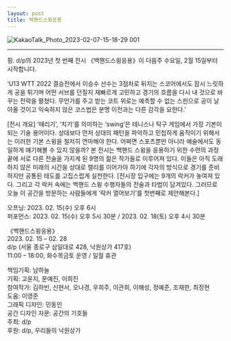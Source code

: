 ```yaml
---
layout: post
title: 백핸드스윙응용
---
```


![KakaoTalk_Photo_2023-02-07-15-18-29 001](https://user-images.githubusercontent.com/81041256/217807346-2695642b-d58d-4f94-bc5a-1a5238b5fd81.png)

***

핑.
d/p의 2023년 첫 번째 전시 《백핸드스윙응용》이 다음주 수요일, 2월 15일부터 시작합니다.
<br/>

‘U13 WTT 2022 결승전에서 이승수 선수는 3점차로 뒤지는 스코어에서도 잠시 느릿하게 공을 튀기며 어떤 서브를 던질지 재빠르게 고민하고 경기의 흐름을 다시 내 것으로 바꾸는 전략을 펼쳤다. 무언가를 주고 받는 코트 위로는 예측할 수 없는 스핀으로 공이 날아올 것이고 익숙하지 않은 코스법은 분명 이전과는 다른 감각을 요한다.’
<br/>

[전시 개요]
‘때리기’, ‘치기’를 의미하는 ‘swing’은 테니스나 탁구 게임에서 가장 기본이 되는 기술 용어이다. 상대보다 먼저 상대의 패턴을 파악하고 민첩하게 움직이기 위해서는 이러한 기본 스윙을 철저히 연마해야 한다. 어쩌면 스포츠뿐만 아니라 예술에서도 동일하게 얘기해볼 수 있지 않을까? 본 전시는 백핸드 스윙을 응용하기 위한 수련의 과정 끝에 서로 다른 전술을 가지게 된 9명의 젊은 작가들로 이루어져 있다. 이들은 아직 도래하지 않은 미래의 시간을 상대로 랠리를 이어가야 하기에 각자의 방식으로 경기를 준비하지만 공통된 태도를 고집스럽게 실천한다. [전시장 입구에는 9개의 락커가 놓여져 있다. 그리고 각 락커 속에는 백핸드 스윙 수행자들의 전술과 타법이 담겨있다. 그러므로 오늘 이 공간을 방문하는 사람들에게 ‘락커 열어보기’를 첫번째로 제안해본다.]
<br/>

오프닝: 2023. 02. 15(수) 오후 6시
<br/>
퍼포먼스: 2023. 02. 15(수) 오후 5시 30분 / 2023. 02. 18(토) 오후 4시 30분
<br/>

《백핸드스윙응용》
<br/> 2023. 02. 15 – 02. 28
<br/>
d/p (서울 종로구 삼일대로 428, 낙원상가 417호) 
<br/>
11:00 – 18:00, 화수목금토 운영 / 일월 휴관
<br/>

책임기획: 남하늘<br/>
기획: 고윤지, 문예진, 이희진<br/>
참여작가: 김하빈, 신현서, 오나경, 우희주, 이관희, 이해성, 정예준, 조재한, 최정현 <br/>
도움: 이영준<br/>
그래픽 디자인: 민동인<br/>
공간 디자인 자문: 공간의 기호들<br/>
주최: d/p<br/>
후원: d/p, 우리들의 낙원상가<br/>
